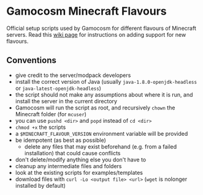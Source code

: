 # Gamocosm Minecraft Flavours
Official setup scripts used by Gamocosm for different flavours of Minecraft servers.
Read this [wiki page][1] for instructions on adding support for new flavours.

## Conventions
- give credit to the server/modpack developers
- install the correct version of Java (usually `java-1.8.0-openjdk-headless` or `java-latest-openjdk-headless`)
- the script should not make any assumptions about where it is run, and install the server in the current directory
- Gamocosm will run the script as root, and recursively `chown` the Minecraft folder (for `mcuser`)
- you can use `pushd <dir>` and `popd` instead of `cd <dir>`
- `chmod +x` the scripts
- a `$MINECRAFT_FLAVOUR_VERSION` environment variable will be provided
- be idempotent (as best as possible)
	- delete any files that may exist beforehand (e.g. from a failed installation) that could cause conflicts
- don't delete/modify anything else you don't have to
- cleanup any intermediate files and folders
- look at the existing scripts for examples/templates
- download files with `curl -Lo <output file> <url>` (`wget` is nolonger installed by default)

[1]: https://github.com/Gamocosm/Gamocosm/wiki/Installing-different-versions-of-Minecraft
